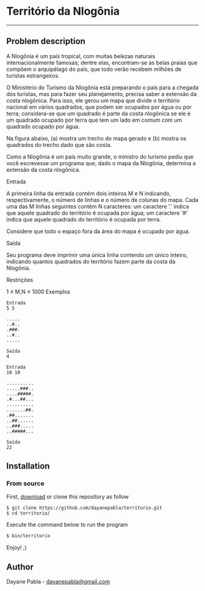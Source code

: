 # Território da Nlogônia
--------------
## Problem description

A Nlogônia é um país tropical, com muitas belezas naturais internacionalmente famosas; dentre elas, encontram-se as belas praias que compõem o arquipélago do país, que todo verão recebem milhões de turistas estrangeiros.

O Ministério do Turismo da Nlogônia está preparando o país para a chegada dos turistas, mas para fazer seu planejamento, precisa saber a extensão da costa nlogônica. Para isso, ele gerou um mapa que divide o território nacional em vários quadrados, que podem ser ocupados por água ou por terra; considera-se que um quadrado é parte da costa nlogônica se ele é um quadrado ocupado por terra que tem um lado em comum com um quadrado ocupado por água.

Na figura abaixo, (a) mostra um trecho do mapa gerado e (b) mostra os quadrados do trecho dado que são costa.


Como a Nlogônia é um país muito grande, o ministro do turismo pediu que você escrevesse um programa que, dado o mapa da Nlogônia, determina a extensão da costa nlogônica.

Entrada

A primeira linha da entrada contém dois inteiros M e N indicando, respectivamente, o número de linhas e o número de colunas do mapa. Cada uma das M linhas seguintes contém N caracteres: um caractere '.' indica que aquele quadrado do território é ocupada por água; um caractere '#' indica que aquele quadrado do território é ocupada por terra.

Considere que todo o espaço fora da área do mapa é ocupado por água.

Saída

Seu programa deve imprimir uma única linha contendo um único inteiro, indicando quantos quadrados do território fazem parte da costa da Nlogônia.

Restrições

1 ≤ M,N ≤ 1000
Exemplos

```ssh
Entrada
5 5

.....
..#..
.###.
..#..
.....

Saída
4

Entrada
10 10

..........
.....###..
....#####.
.#...##...
..........
.......##.
.##.......
..##......
..###.....
..#####...

Saída
22
```

## Installation
### From source
First, [download](https://github.com/dayanepabla/territorio/archive/master.zip) or clone this repository as follow

```ssh
$ git clone https://github.com/dayanepabla/territorio.git
$ cd territorio/
```
Execute the command below to run the program
```sh
$ bin/territorio
```
Enjoy! ;)

## Author
Dayane Pabla - <dayanepabla@gmail.com>

